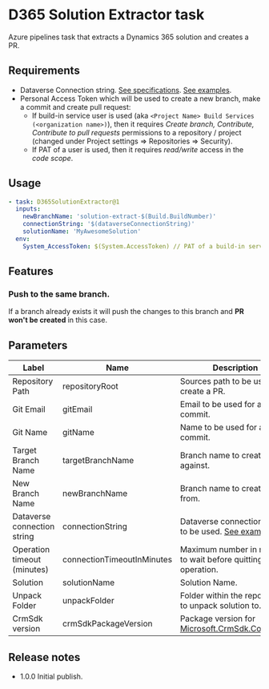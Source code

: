 # D365 Solution Extractor task

Azure pipelines task that extracts a Dynamics 365 solution and creates a PR.


## Requirements

- Dataverse Connection string. 
[See specifications](https://learn.microsoft.com/en-us/powershell/module/microsoft.xrm.tooling.crmconnector.powershell/get-crmconnection?view=pa-ps-latest#-connectionstring).
[See examples](https://learn.microsoft.com/en-us/power-apps/developer/data-platform/xrm-tooling/use-connection-strings-xrm-tooling-connect).
- Personal Access Token which will be used to create a new branch, make a commit and create pull request:
  - If build-in service user is used (aka `<Project Name> Build Services (<organization name>)`),
  then it requires _Create branch, Contribute, Contribute to pull requests_ permissions to a repository / project (changed under Project settings => Repositories => Security).
  - If PAT of a user is used, then it requires _read/write_ access in the _code scope_.

## Usage

```yaml
- task: D365SolutionExtractor@1
  inputs:
    newBranchName: 'solution-extract-$(Build.BuildNumber)'
    connectionString: '$(dataverseConnectionString)'
    solutionName: 'MyAwesomeSolution'
  env:
    System_AccessToken: $(System.AccessToken) // PAT of a build-in service user
```

## Features

### Push to the same branch.
If a branch already exists it will push the changes to this branch and **PR won't be created** in this case.

## Parameters
| Label                       | Name                       | Description                                                                                                                                                                         | Default Value                         |
|-----------------------------|----------------------------|-------------------------------------------------------------------------------------------------------------------------------------------------------------------------------------|---------------------------------------|
| Repository Path             | repositoryRoot             | Sources path to be used to create a PR.                                                                                                                                             | $(Build.SourcesDirectory)             |
| Git Email                   | gitEmail                   | Email to be used for a commit.                                                                                                                                                      | $(Build.RequestedForEmail)            |
| Git Name                    | gitName                    | Name to be used for a commit.                                                                                                                                                       | $(Build.RequestedFor)                 |
| Target Branch Name          | targetBranchName           | Branch name to create a PR against.                                                                                                                                                 | main                                  |
| New Branch Name             | newBranchName              | Branch name to create a PR from.                                                                                                                                                    | solution-extract-$(Build.BuildNumber) |
| Dataverse connection string | connectionString           | Dataverse connection string to be used. [See examples](https://learn.microsoft.com/en-us/power-apps/developer/data-platform/xrm-tooling/use-connection-strings-xrm-tooling-connect) |                                       |
| Operation timeout (minutes) | connectionTimeoutInMinutes | Maximum number in minutes to wait before quitting the operation.                                                                                                                    | 20                                    |
| Solution                    | solutionName               | Solution Name.                                                                                                                                                                      |                                       |
| Unpack Folder               | unpackFolder               | Folder within the repository to unpack solution to.                                                                                                                                 | Solution                              |
| CrmSdk version              | crmSdkPackageVersion       | Package version for [Microsoft.CrmSdk.CoreTools](https://www.nuget.org/packages/Microsoft.CrmSdk.CoreTools/).                                                                       | 9.1.0.115                             |

## Release notes
- 1.0.0 Initial publish.